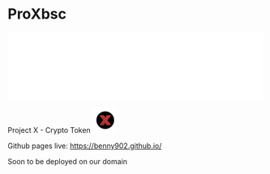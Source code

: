 
# ProXbsc


![alt text](https://github.com/Benny902/ProXbsc/blob/main/media/projectXgifcut.gif?raw=true)


Project X - Crypto Token
![alt text](https://github.com/Benny902/ProXbsc/blob/main/media/prox50.png?raw=true)


Github pages live: https://benny902.github.io/

Soon to be deployed on our domain
